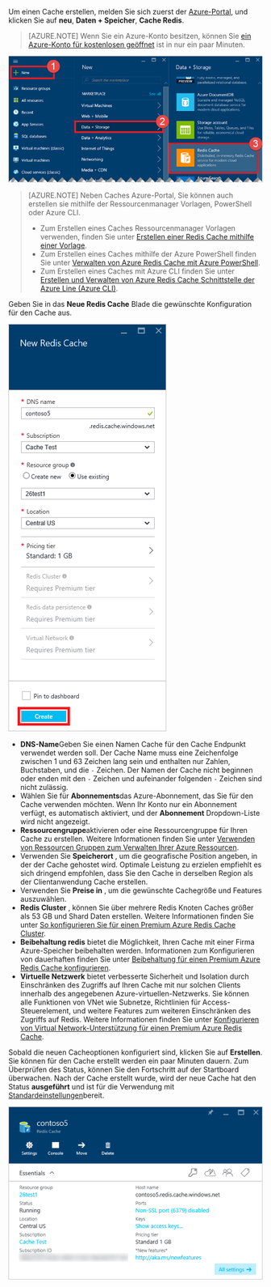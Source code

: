 Um einen Cache erstellen, melden Sie sich zuerst der [Azure-Portal](https://portal.azure.com), und klicken Sie auf **neu**, **Daten + Speicher**, **Cache Redis**.

>[AZURE.NOTE] Wenn Sie ein Azure-Konto besitzen, können Sie [ein Azure-Konto für kostenlosen geöffnet](https://azure.microsoft.com/pricing/free-trial/?WT.mc_id=redis_cache_hero) ist in nur ein paar Minuten.

![Neuer cache](media/redis-cache-create/redis-cache-new-cache-menu.png)

>[AZURE.NOTE] Neben Caches Azure-Portal, Sie können auch erstellen sie mithilfe der Ressourcenmanager Vorlagen, PowerShell oder Azure CLI.
>
>-  Zum Erstellen eines Caches Ressourcenmanager Vorlagen verwenden, finden Sie unter [Erstellen einer Redis Cache mithilfe einer Vorlage](../articles/redis-cache/cache-redis-cache-arm-provision.md).
>-  Zum Erstellen eines Caches mithilfe der Azure PowerShell finden Sie unter [Verwalten von Azure Redis Cache mit Azure PowerShell](../articles/redis-cache/cache-howto-manage-redis-cache-powershell.md).
>-  Zum Erstellen eines Caches mit Azure CLI finden Sie unter [Erstellen und Verwalten von Azure Redis Cache Schnittstelle der Azure Line (Azure CLI)](../articles/redis-cache/cache-manage-cli.md).

Geben Sie in das **Neue Redis Cache** Blade die gewünschte Konfiguration für den Cache aus.

![Cache erstellen](media/redis-cache-create/redis-cache-cache-create.png) 

-   **DNS-Name**Geben Sie einen Namen Cache für den Cache Endpunkt verwendet werden soll. Der Cache Name muss eine Zeichenfolge zwischen 1 und 63 Zeichen lang sein und enthalten nur Zahlen, Buchstaben, und die `-` Zeichen. Der Namen der Cache nicht beginnen oder enden mit den `-` Zeichen und aufeinander folgenden `-` Zeichen sind nicht zulässig.
-   Wählen Sie für **Abonnements**das Azure-Abonnement, das Sie für den Cache verwenden möchten. Wenn Ihr Konto nur ein Abonnement verfügt, es automatisch aktiviert, und der **Abonnement** Dropdown-Liste wird nicht angezeigt.
-   **Ressourcengruppe**aktivieren oder eine Ressourcengruppe für Ihren Cache zu erstellen. Weitere Informationen finden Sie unter [Verwenden von Ressourcen Gruppen zum Verwalten Ihrer Azure Ressourcen](../articles/azure-resource-manager/resource-group-overview.md). 
-   Verwenden Sie **Speicherort** , um die geografische Position angeben, in der der Cache gehostet wird. Optimale Leistung zu erzielen empfiehlt es sich dringend empfohlen, dass Sie den Cache in derselben Region als der Clientanwendung Cache erstellen.
-   Verwenden Sie **Preise in** , um die gewünschte Cachegröße und Features auszuwählen.
-   **Redis Cluster** , können Sie über mehrere Redis Knoten Caches größer als 53 GB und Shard Daten erstellen. Weitere Informationen finden Sie unter [So konfigurieren Sie für einen Premium Azure Redis Cache Cluster](../articles/redis-cache/cache-how-to-premium-clustering.md).
-   **Beibehaltung redis** bietet die Möglichkeit, Ihren Cache mit einer Firma Azure-Speicher beibehalten werden. Informationen zum Konfigurieren von dauerhaften finden Sie unter [Beibehaltung für einen Premium Azure Redis Cache konfigurieren](../articles/redis-cache/cache-how-to-premium-persistence.md).
-   **Virtuelle Netzwerk** bietet verbesserte Sicherheit und Isolation durch Einschränken des Zugriffs auf Ihren Cache mit nur solchen Clients innerhalb des angegebenen Azure-virtuellen-Netzwerks. Sie können alle Funktionen von VNet wie Subnetze, Richtlinien für Access-Steuerelement, und weitere Features zum weiteren Einschränken des Zugriffs auf Redis. Weitere Informationen finden Sie unter [Konfigurieren von Virtual Network-Unterstützung für einen Premium Azure Redis Cache](../articles/redis-cache/cache-how-to-premium-vnet.md).

Sobald die neuen Cacheoptionen konfiguriert sind, klicken Sie auf **Erstellen**. Sie können für den Cache erstellt werden ein paar Minuten dauern. Zum Überprüfen des Status, können Sie den Fortschritt auf der Startboard überwachen. Nach der Cache erstellt wurde, wird der neue Cache hat den Status **ausgeführt** und ist für die Verwendung mit [Standardeinstellungen](../articles/redis-cache/cache-configure.md#default-redis-server-configuration)bereit.

![Cache erstellt](media/redis-cache-create/redis-cache-cache-created.png)

